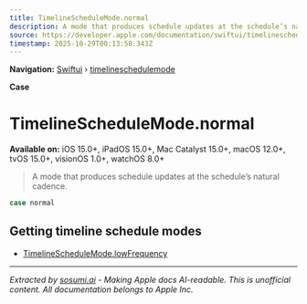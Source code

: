 ```yaml
---
title: TimelineScheduleMode.normal
description: A mode that produces schedule updates at the schedule’s natural cadence.
source: https://developer.apple.com/documentation/swiftui/timelineschedulemode/normal
timestamp: 2025-10-29T00:13:58.343Z
---
```


**Navigation:** [Swiftui](/documentation/swiftui) › [timelineschedulemode](/documentation/swiftui/timelineschedulemode)

**Case**

# TimelineScheduleMode.normal

**Available on:** iOS 15.0+, iPadOS 15.0+, Mac Catalyst 15.0+, macOS 12.0+, tvOS 15.0+, visionOS 1.0+, watchOS 8.0+

> A mode that produces schedule updates at the schedule’s natural cadence.

```swift
case normal
```

## Getting timeline schedule modes

- [TimelineScheduleMode.lowFrequency](/documentation/swiftui/timelineschedulemode/lowfrequency)

---

*Extracted by [sosumi.ai](https://sosumi.ai) - Making Apple docs AI-readable.*
*This is unofficial content. All documentation belongs to Apple Inc.*
